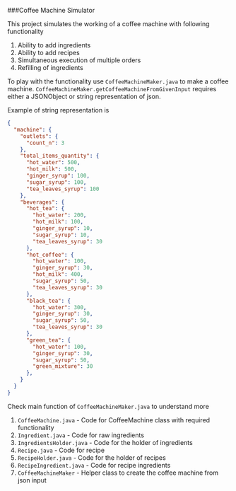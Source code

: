 ###Coffee Machine Simulator

This project simulates the working of a coffee machine with following functionality
1. Ability to add ingredients
2. Ability to add recipes
3. Simultaneous execution of multiple orders
4. Refilling of ingredients


To play with the functionality use `CoffeeMachineMaker.java` to make a coffee machine.
`CoffeeMachineMaker.getCoffeeMachineFromGivenInput` requires either a JSONObject or string representation of json.

Example of string representation is
```json
{
  "machine": {
    "outlets": {
      "count_n": 3
    },
    "total_items_quantity": {
      "hot_water": 500,
      "hot_milk": 500,
      "ginger_syrup": 100,
      "sugar_syrup": 100,
      "tea_leaves_syrup": 100
    },
    "beverages": {
      "hot_tea": {
        "hot_water": 200,
        "hot_milk": 100,
        "ginger_syrup": 10,
        "sugar_syrup": 10,
        "tea_leaves_syrup": 30
      },
      "hot_coffee": {
        "hot_water": 100,
        "ginger_syrup": 30,
        "hot_milk": 400,
        "sugar_syrup": 50,
        "tea_leaves_syrup": 30
      },
      "black_tea": {
        "hot_water": 300,
        "ginger_syrup": 30,
        "sugar_syrup": 50,
        "tea_leaves_syrup": 30
      },
      "green_tea": {
        "hot_water": 100,
        "ginger_syrup": 30,
        "sugar_syrup": 50,
        "green_mixture": 30
      },
    }
  }
}
```
Check main function of `CoffeeMachineMaker.java` to understand more

1. `CoffeeMachine.java` - Code for CoffeeMachine class with required functionality
2. `Ingredient.java` - Code for raw ingredients
3. `IngredientsHolder.java` - Code for the holder of ingredients
4. `Recipe.java` - Code for recipe
5. `RecipeHolder.java` - Code for the holder of recipes
6. `RecipeIngredient.java` - Code for recipe ingredients
7. `CoffeeMachineMaker` - Helper class to create the coffee machine from json input